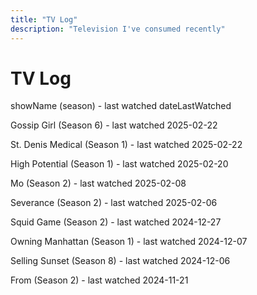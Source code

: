 ```yaml
---
title: "TV Log"
description: "Television I've consumed recently"
---
```


# TV Log
showName (season) - last watched dateLastWatched

Gossip Girl (Season 6) - last watched 2025-02-22

St. Denis Medical (Season 1) - last watched 2025-02-22

High Potential (Season 1) - last watched 2025-02-20

Mo (Season 2) - last watched 2025-02-08

Severance (Season 2) - last watched 2025-02-06

Squid Game (Season 2) - last watched 2024-12-27

Owning Manhattan (Season 1) - last watched 2024-12-07

Selling Sunset (Season 8) - last watched 2024-12-06

From (Season 2) - last watched 2024-11-21

